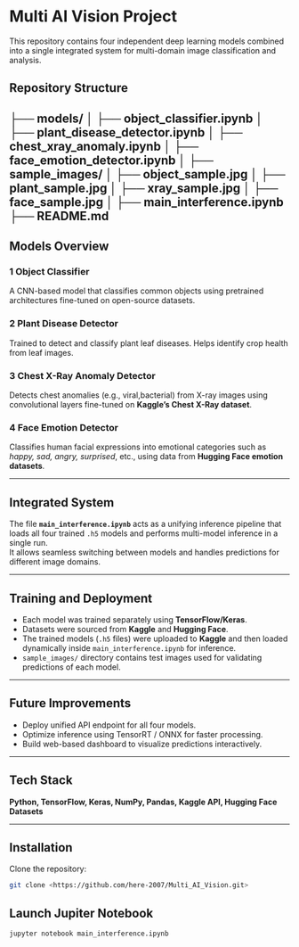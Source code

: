 #  Multi AI Vision Project

This repository contains four independent deep learning models combined into a single integrated system for multi-domain image classification and analysis.  

##  Repository Structure
├── models/
│ ├── object_classifier.ipynb
│ ├── plant_disease_detector.ipynb
│ ├── chest_xray_anomaly.ipynb
│ ├── face_emotion_detector.ipynb
│
├── sample_images/
│ ├── object_sample.jpg
│ ├── plant_sample.jpg
│ ├── xray_sample.jpg
│ ├── face_sample.jpg
│
├── main_interference.ipynb
├── README.md
---

##  Models Overview

### 1️ Object Classifier  
A CNN-based model that classifies common objects using pretrained architectures fine-tuned on open-source datasets.

### 2️ Plant Disease Detector  
Trained to detect and classify plant leaf diseases. Helps identify crop health from leaf images.

### 3️ Chest X-Ray Anomaly Detector  
Detects chest anomalies (e.g., viral,bacterial) from X-ray images using convolutional layers fine-tuned on **Kaggle’s Chest X-Ray dataset**.

### 4️ Face Emotion Detector  
Classifies human facial expressions into emotional categories such as *happy, sad, angry, surprised*, etc., using data from **Hugging Face emotion datasets**.

---

##  Integrated System

The file **`main_interference.ipynb`** acts as a unifying inference pipeline that loads all four trained `.h5` models and performs multi-model inference in a single run.  
It allows seamless switching between models and handles predictions for different image domains.

---

##  Training and Deployment

- Each model was trained separately using **TensorFlow/Keras**.
- Datasets were sourced from **Kaggle** and **Hugging Face**.
- The trained models (`.h5` files) were uploaded to **Kaggle** and then loaded dynamically inside `main_interference.ipynb` for inference.
- `sample_images/` directory contains test images used for validating predictions of each model.

---

##  Future Improvements
- Deploy unified API endpoint for all four models.
- Optimize inference using TensorRT / ONNX for faster processing.
- Build web-based dashboard to visualize predictions interactively.

---

##  Tech Stack
**Python, TensorFlow, Keras, NumPy, Pandas, Kaggle API, Hugging Face Datasets**

---
##  Installation
Clone the repository:

```bash
git clone <https://github.com/here-2007/Multi_AI_Vision.git>
```

## Launch Jupiter Notebook
```bash
jupyter notebook main_interference.ipynb
```
